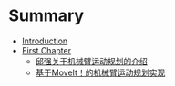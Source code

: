 # Summary

* [Introduction](README.md)
* [First Chapter](chapter1.md)
  * [邱强关于机械臂运动规划的介绍](chapter1/qiu-qiang-guan-yu-ji-xie-bi-yun-dong-gui-hua-de-jie-shao.md)
  * [基于MoveIt！的机械臂运动规划实现](chapter1/ji-yu-moveit-ff01-de-ji-xie-bi-yun-dong-gui-hua-shi-xian.md)

